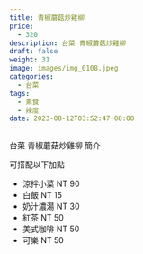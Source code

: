 ```yaml
---
title: 青椒蘑菇炒雞柳
price:
  - 320
description: 台菜 青椒蘑菇炒雞柳
draft: false
weight: 31
image: images/img_0108.jpeg
categories:
  - 台菜
tags:
  - 素食
  - 辣度
date: 2023-08-12T03:52:47+08:00
---
```


台菜 青椒蘑菇炒雞柳 簡介

可搭配以下加點

- 涼拌小菜  NT 90
- 白飯 NT 15
- 奶汁濃湯 NT 30
- 紅茶  NT 50
- 美式咖啡 NT 50
- 可樂 NT 50
